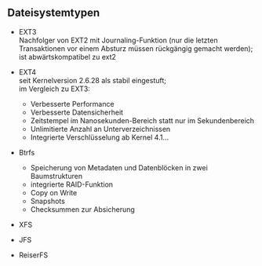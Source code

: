 ## Dateisystemtypen

* EXT3  
  Nachfolger von EXT2 mit Journaling-Funktion \(nur die letzten Transaktionen vor einem Absturz müssen rückgängig gemacht werden\); ist abwärtskompatibel zu ext2

* EXT4  
  seit Kernelversion 2.6.28 als stabil eingestuft;  
  im Vergleich zu EXT3:

  * Verbesserte Performance 
  * Verbesserte Datensicherheit
  * Zeitstempel im Nanosekunden-Bereich statt nur im Sekundenbereich
  * Unlimitierte Anzahl an Unterverzeichnissen
  * Integrierte Verschlüsselung ab Kernel 4.1...

* Btrfs

  * Speicherung von Metadaten und Datenblöcken in zwei Baumstrukturen
  * integrierte RAID-Funktion
  * Copy on Write
  * Snapshots
  * Checksummen zur Absicherung

* XFS
* JFS
* ReiserFS




